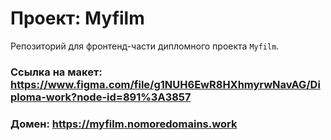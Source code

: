  # Проект: Myfilm

 Репозиторий для фронтенд-части дипломного проекта `Myfilm`.




### Ссылка на макет: https://www.figma.com/file/g1NUH6EwR8HXhmyrwNavAG/Diploma-work?node-id=891%3A3857
### Домен: https://myfilm.nomoredomains.work

